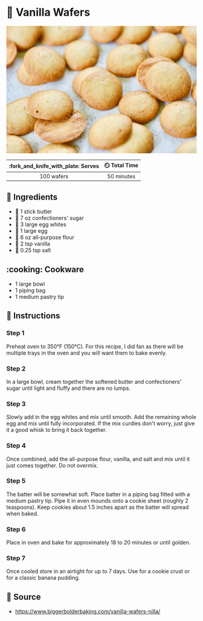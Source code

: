 # :cookie: Vanilla Wafers

![Vanilla Wafers](../assets/images/vanilla-wafers.jpg)

| :fork_and_knife_with_plate: Serves | :timer_clock: Total Time |
|:----------------------------------:|:-----------------------: |
| 100 wafers | 50 minutes |

## :salt: Ingredients

- :butter: 1 stick butter
- :candy: 7 oz confectioners' sugar
- :egg: 3 large egg whites
- :egg: 1 large egg
- :ear_of_rice: 6 oz all-purpose flour
- :icecream: 2 tsp vanilla
- :salt: 0.25 tsp salt

## :cooking: Cookware

- 1 large bowl
- 1 piping bag
- 1 medium pastry tip

## :pencil: Instructions

### Step 1

Preheat oven to 350°F (150°C). For this recipe, I did fan as there will be multiple trays in the oven and you will
want them to bake evenly.

### Step 2

In a large bowl, cream together the softened butter and confectioners' sugar until light and fluffy and there are no
lumps.

### Step 3

Slowly add in the egg whites and mix until smooth. Add the remaining whole egg and mix until fully incorporated. If the
mix curdles don't worry, just give it a good whisk to bring it back together.

### Step 4

Once combined, add the all-purpose flour, vanilla, and salt and mix until it just comes together. Do not overmix.

### Step 5

The batter will be somewhat soft. Place batter in a piping bag fitted with a medium pastry tip. Pipe it in even mounds
onto a cookie sheet (roughly 2 teaspoons). Keep cookies about 1.5 inches apart as the batter will spread when baked.

### Step 6

Place in oven and bake for approximately 18 to 20 minutes or until golden.

### Step 7

Once cooled store in an airtight for up to 7 days. Use for a cookie crust or for a classic banana pudding.

## :link: Source

- <https://www.biggerbolderbaking.com/vanilla-wafers-nilla/>
